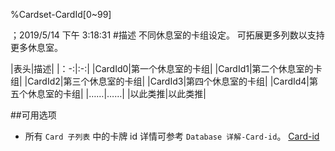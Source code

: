 
%Cardset-CardId[0~99]

；2019/5/14 下午 3:18:31
#描述
不同休息室的卡组设定。
可拓展更多列数以支持更多休息室。

|表头|描述|
|：-:|:-:|
|CardId0|第一个休息室的卡组|
|CardId1|第二个休息室的卡组|
|CardId2|第三个休息室的卡组|
|CardId3|第四个休息室的卡组|
|CardId4|第五个休息室的卡组|
|……|……|
|以此类推|以此类推|

##可用选项
+ 所有 `Card 子列表` 中的卡牌 id
详情可参考 `Database 详解-Card-id`。
[Card-id](../CARD/CARD-ID.html)

